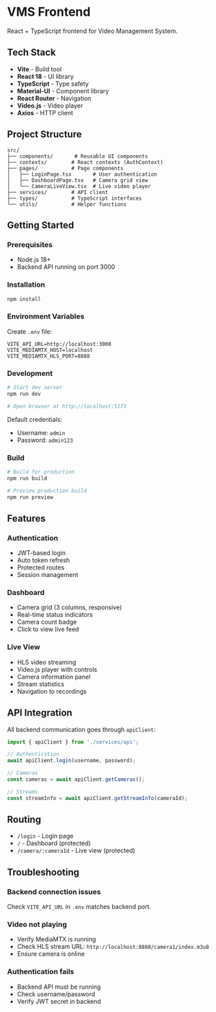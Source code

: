 # VMS Frontend

React + TypeScript frontend for Video Management System.

## Tech Stack

- **Vite** - Build tool
- **React 18** - UI library
- **TypeScript** - Type safety
- **Material-UI** - Component library
- **React Router** - Navigation
- **Video.js** - Video player
- **Axios** - HTTP client

## Project Structure

```
src/
├── components/       # Reusable UI components
├── contexts/        # React contexts (AuthContext)
├── pages/           # Page components
│   ├── LoginPage.tsx       # User authentication
│   ├── DashboardPage.tsx   # Camera grid view
│   └── CameraLiveView.tsx  # Live video player
├── services/        # API client
├── types/           # TypeScript interfaces
└── utils/           # Helper functions
```

## Getting Started

### Prerequisites

- Node.js 18+
- Backend API running on port 3000

### Installation

```bash
npm install
```

### Environment Variables

Create `.env` file:

```env
VITE_API_URL=http://localhost:3000
VITE_MEDIAMTX_HOST=localhost
VITE_MEDIAMTX_HLS_PORT=8888
```

### Development

```bash
# Start dev server
npm run dev

# Open browser at http://localhost:5173
```

Default credentials:
- Username: `admin`
- Password: `admin123`

### Build

```bash
# Build for production
npm run build

# Preview production build
npm run preview
```

## Features

### Authentication
- JWT-based login
- Auto token refresh
- Protected routes
- Session management

### Dashboard
- Camera grid (3 columns, responsive)
- Real-time status indicators
- Camera count badge
- Click to view live feed

### Live View
- HLS video streaming
- Video.js player with controls
- Camera information panel
- Stream statistics
- Navigation to recordings

## API Integration

All backend communication goes through `apiClient`:

```typescript
import { apiClient } from './services/api';

// Authentication
await apiClient.login(username, password);

// Cameras
const cameras = await apiClient.getCameras();

// Streams
const streamInfo = await apiClient.getStreamInfo(cameraId);
```

## Routing

- `/login` - Login page
- `/` - Dashboard (protected)
- `/camera/:cameraId` - Live view (protected)

## Troubleshooting

### Backend connection issues
Check `VITE_API_URL` in `.env` matches backend port.

### Video not playing
- Verify MediaMTX is running
- Check HLS stream URL: `http://localhost:8888/camera1/index.m3u8`
- Ensure camera is online

### Authentication fails
- Backend API must be running
- Check username/password
- Verify JWT secret in backend

